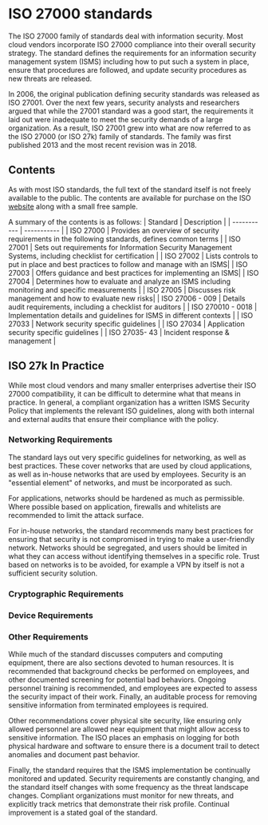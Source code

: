 # ISO 27000 standards
The ISO 27000 family of standards deal with information security. Most cloud vendors incorporate ISO 27000 compliance into their overall security strategy. The standard defines the requirements for an information security management system (ISMS) including how to put such a system in place, ensure that procedures are followed, and update security procedures as new threats are released. 

In 2006, the original publication defining security standards was released as ISO 27001. Over the next few years, security analysts and researchers argued that while the 27001 standard was a good start, the requirements it laid out were inadequate to meet the security demands of a large organization. As a result, ISO 27001 grew into what are now referred to as the ISO 27000 (or ISO 27k) family of standards. The family was first published 2013 and the most recent revision was in 2018. 

## Contents
As with most ISO standards, the full text of the standard itself is not freely available to the public. The contents are available for purchase on the ISO [website](https://www.iso.org/obp/ui/#iso:std:iso-iec:27001:ed-2:v1:en) along with a small free sample.

A summary of the contents is as follows:
| Standard      | Description |
| ----------- | ----------- |
| ISO 27000      | Provides an overview of security requirements in the following standards, defines common terms       |
| ISO 27001   | Sets out requirements for Information Security Management Systems, including checklist for certification        |
| ISO 27002   | Lists controls to put in place and best practices to follow and manage with an ISMS|
| ISO 27003   | Offers guidance and best practices for implementing an ISMS|
| ISO 27004   | Determines how to evaluate and analyze an ISMS including monitoring and specific measurements |
| ISO 27005   | Discusses risk management and how to evaluate new risks|
| ISO 27006 - 009  | Details audit requirements, including a checklist for auditors        |
| ISO 270010 - 0018   | Implementation details and guidelines for ISMS in different contexts       |
| ISO 27033   | Network security specific guidelines        |
| ISO 27034   | Application security specific guidelines        |
| ISO 27035- 43   | Incident response & management        |

## ISO 27k In Practice
While most cloud vendors and many smaller enterprises advertise their ISO 27000 compatibility, it can be difficult to determine what that means in practice. In general, a compliant organization has a written ISMS Security Policy that implements the relevant ISO guidelines, along with both internal and external audits that ensure their compliance with the policy.

### Networking Requirements
The standard lays out very specific guidelines for networking, as well as best practices. These cover networks that are used by cloud applications, as well as in-house networks that are used by employees. Security is an "essential element" of networks, and must be incorporated as such.

For applications, networks should be hardened as much as permissible. Where possible based on application, firewalls and whitelists are recommended to limit the attack surface. 

For in-house networks, the standard recommends many best practices for ensuring that security is not compromised in trying to make a user-friendly network. Networks should be segregated, and users should be limited in what they can access without identifying themselves in a specific role. Trust based on networks is to be avoided, for example a VPN by itself is not a sufficient security solution.

### Cryptographic Requirements

### Device Requirements


### Other Requirements
While much of the standard discusses computers and computing equipment, there are also sections devoted to human resources. It is recommended that background checks be performed on employees, and other documented screening for potential bad behaviors. Ongoing personnel training is recommended, and employees are expected to assess the security impact of their work. Finally, an auditable process for removing sensitive information from terminated employees is required.

Other recommendations cover physical site security, like ensuring only allowed personnel are allowed near equipment that might allow access to sensitive information. The ISO places an emphasis on logging for both physical hardware and software to ensure there is a document trail to detect anomalies and document past behavior.


Finally, the standard requires that the ISMS implementation be continually monitored and updated. Security requirements are constantly changing, and the standard itself changes with some frequency as the threat landscape changes. Compliant organizations must monitor for new threats, and explicitly track metrics that demonstrate their risk profile. Continual improvement is a stated goal of the standard.

